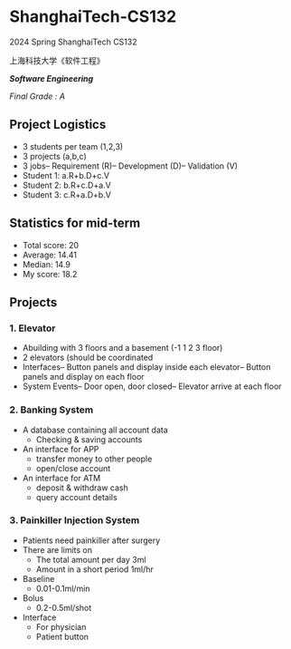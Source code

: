 # ShanghaiTech-CS132

2024 Spring ShanghaiTech CS132

上海科技大学《软件工程》

***Software Engineering***

*Final Grade : A*

## Project Logistics

+ 3 students per team (1,2,3)
+ 3 projects (a,b,c)
+ 3 jobs– Requirement (R)– Development (D)– Validation (V)
+ Student 1: a.R+b.D+c.V
+ Student 2: b.R+c.D+a.V
+ Student 3: c.R+a.D+b.V

## Statistics for mid-term

+ Total score: 20
+ Average: 14.41
+ Median: 14.9
+ My score: 18.2

## Projects

### 1. Elevator

+ Abuilding with 3 floors and a basement (-1 1 2 3 floor)
+ 2 elevators (should be coordinated
+ Interfaces– Button panels and display inside each elevator– Button panels and display on each floor
+ System Events– Door open, door closed– Elevator arrive at each floor

### 2. Banking System

+ A database containing all account data
  + Checking & saving accounts
+ An interface for APP
  + transfer money to other people
  + open/close account
+ An interface for ATM
  + deposit & withdraw cash
  + query account details

### 3. Painkiller Injection System

+ Patients need painkiller after surgery
+ There are limits on
  + The total amount per day 3ml
  + Amount in a short period 1ml/hr
+ Baseline
  + 0.01-0.1ml/min
+ Bolus
  + 0.2-0.5ml/shot
+ Interface
  + For physician
  + Patient button
